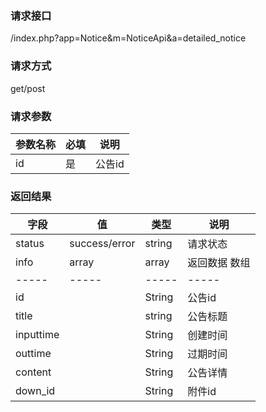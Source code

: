 ### **请求接口**
/index.php?app=Notice&m=NoticeApi&a=detailed_notice

### **请求方式**
get/post

### **请求参数**

| 参数名称  |必填|     说明      |
|------|-----|------|
| id     | 是 |   公告id   |


### **返回结果**
|字段       |值             |类型    |说明           |
| --------- |--------      |--------|--------       |
|status     |success/error |string |请求状态         |
|info       |array         |array  |返回数据 数组    |
|-----      |-----         |-----  |-----           |
|id  |              |String |公告id         |
|title        |              |string |公告标题           |
|inputtime     |              |String |创建时间 |
|outtime     |              |String |过期时间 |
|content     |              |String |公告详情 |
|down_id     |              |String |附件id |
